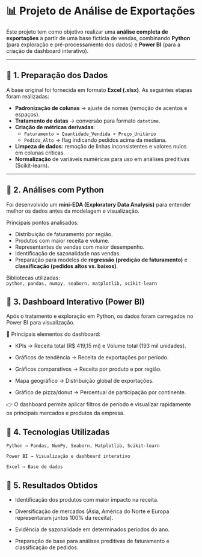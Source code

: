 # 📊 Projeto de Análise de Exportações  

Este projeto tem como objetivo realizar uma **análise completa de exportações** a partir de uma base fictícia de vendas, combinando **Python** (para exploração e pré-processamento dos dados) e **Power BI** (para a criação de dashboard interativo).  

---

## 🔹 1. Preparação dos Dados  
A base original foi fornecida em formato **Excel (.xlsx)**. As seguintes etapas foram realizadas:  

- **Padronização de colunas** → ajuste de nomes (remoção de acentos e espaços).  
- **Tratamento de datas** → conversão para formato `datetime`.  
- **Criação de métricas derivadas**:  
  - `Faturamento = Quantidade_Vendida × Preço_Unitário`  
  - `Pedido_Alto` → flag indicando pedidos acima da mediana.  
- **Limpeza de dados**: remoção de linhas inconsistentes e valores nulos em colunas críticas.  
- **Normalização** de variáveis numéricas para uso em análises preditivas (Scikit-learn).  

---

## 🔹 2. Análises com Python  
Foi desenvolvido um **mini-EDA (Exploratory Data Analysis)** para entender melhor os dados antes da modelagem e visualização.  

Principais pontos analisados:  
- Distribuição de faturamento por região.  
- Produtos com maior receita e volume.  
- Representantes de vendas com maior desempenho.  
- Identificação de sazonalidade nas vendas.  
- Preparação para modelos de **regressão (predição de faturamento)** e **classificação (pedidos altos vs. baixos)**.  

Bibliotecas utilizadas:  
```python, pandas, numpy, seaborn, matplotlib, scikit-learn```
## 🔹 3. Dashboard Interativo (Power BI)

Após o tratamento e exploração em Python, os dados foram carregados no Power BI para visualização.

📌 Principais elementos do dashboard:

- KPIs → Receita total (R$ 419,15 mi) e Volume total (193 mil unidades).

- Gráficos de tendência → Receita de exportações por período.

- Gráficos comparativos → Receita por produto e por região.

- Mapa geográfico → Distribuição global de exportações.

- Gráfico de pizza/donut → Percentual de participação por continente.

👉 O dashboard permite aplicar filtros de período e visualizar rapidamente os principais mercados e produtos da empresa.

## 🔹 4. Tecnologias Utilizadas

`Python → Pandas, NumPy, Seaborn, Matplotlib, Scikit-learn`

`Power BI → Visualização e dashboard interativo`

`Excel → Base de dados`
## 🔹 5. Resultados Obtidos

- Identificação dos produtos com maior impacto na receita.

- Diversificação de mercados (Ásia, América do Norte e Europa representaram juntos 100% da receita).

- Evidência de sazonalidade em determinados períodos do ano.

- Preparação de base para análises preditivas de faturamento e classificação de pedidos.
